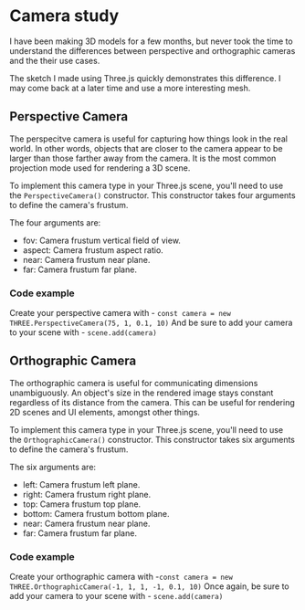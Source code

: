 # Camera study

I have been making 3D models for a few months, but never took the time to understand the differences between perspective and orthographic cameras and the their use cases.

The sketch I made using Three.js quickly demonstrates this difference.  I may come back at a later time and use a more interesting mesh.

## Perspective Camera
The perspecitve camera is useful for capturing how things look in the real world.  In other words, objects that are closer to the camera appear to be larger than those farther away from the camera. It is the most common projection mode used for rendering a 3D scene.

To implement this camera type in your Three.js scene, you'll need to use the `PerspectiveCamera()` constructor.  This constructor takes four arguments to define the camera's frustum.

The four arguments are:
- fov: Camera frustum vertical field of view.
- aspect: Camera frustum aspect ratio.
- near: Camera frustum near plane.
- far: Camera frustum far plane.

### Code example
Create your perspective camera with - ``const camera = new THREE.PerspectiveCamera(75, 1, 0.1, 10)``
And be sure to add your camera to your scene with - ``scene.add(camera)``

## Orthographic Camera
The orthographic camera is useful for communicating dimensions unambiguously.  An object's size in the rendered image stays constant regardless of its distance from the camera.  This can be useful for rendering 2D scenes and UI elements, amongst other things.

To implement this camera type in your Three.js scene, you'll need to use the `OrthographicCamera()` constructor.  This constructor takes six arguments to define the camera's frustum.

The six arguments are:
- left: Camera frustum left plane.
- right: Camera frustum right plane.
- top: Camera frustum top plane.
- bottom: Camera frustum bottom plane.
- near: Camera frustum near plane.
- far: Camera frustum far plane.

### Code example
Create your orthographic camera with -``const camera = new THREE.OrthographicCamera(-1, 1, 1, -1, 0.1, 10)``
Once again, be sure to add your camera to your scene with - ``scene.add(camera)``
